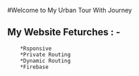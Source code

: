 #Welcome to My Urban Tour With Journey 

## My Website Feturches : - 
        *Rsponsive 
        *Private Routing 
        *Dynamic Routing
        *Firebase 